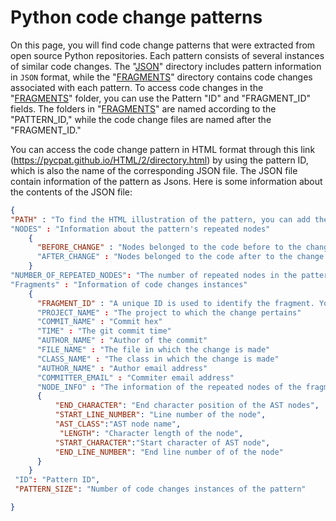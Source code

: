# Python code change patterns

On this page, you will find code change patterns that were extracted from open source Python repositories. Each pattern consists of several instances of similar code changes. The "[JSON](https://github.com/PyCPat/PyCPat.github.io/tree/master/JSON)" directory includes pattern information in `JSON` format, while the "[FRAGMENTS](https://github.com/PyCPat/PyCPat.github.io/tree/master/FRAGMENTS)" directory contains code changes associated with each pattern. To access code changes in the "[FRAGMENTS](https://github.com/PyCPat/PyCPat.github.io/tree/master/FRAGMENTS)" folder, you can use the Pattern "ID" and "FRAGMENT_ID" fields. The folders in "[FRAGMENTS](https://github.com/PyCPat/PyCPat.github.io/tree/master/FRAGMENTS)" are named according to the "PATTERN_ID," while the code change files are named after the "FRAGMENT_ID."

You can access the code change pattern in HTML format through this link (https://pycpat.github.io/HTML/2/directory.html) by using the pattern ID, which is also the name of the corresponding JSON file. The JSON file contain information of the pattern as Jsons. Here is some information about the contents of the JSON file:

```json
{
"PATH" : "To find the HTML illustration of the pattern, you can add the prefix https://pycpat.github.io/HTML/ to this filed"  
"NODES" : "Information about the pattern's repeated nodes"
    {
      "BEFORE_CHANGE" : "Nodes belonged to the code before to the change."
      "AFTER_CHANGE" : "Nodes belonged to the code after to the change."
    }
"NUMBER_OF_REPEATED_NODES": "The number of repeated nodes in the pattern's code change instances"
"Fragments" : "Information of code changes instances"
    {
      "FRAGMENT_ID" : "A unique ID is used to identify the fragment. You can use this ID to links to the code change in the "FRAGMENT" folder."
      "PROJECT_NAME" : "The project to which the change pertains"
      "COMMIT_NAME" : "Commit hex"
      "TIME" : "The git commit time"
      "AUTHOR_NAME" : "Author of the commit"
      "FILE_NAME" : "The file in which the change is made"
      "CLASS_NAME" : "The class in which the change is made"
      "AUTHOR_NAME" : "Author email address"
      "COMMITTER_EMAIL" : "Commiter email address"
      "NODE_INFO" : "The information of the repeated nodes of the fragment"
      {
          "END_CHARACTER": "End character position of the AST nodes",
          "START_LINE_NUMBER": "Line number of the node",
          "AST_CLASS":"AST node name",
           "LENGTH": "Character length of the node",
          "START_CHARACTER":"Start character of AST node",
          "END_LINE_NUMBER": "End line number of of the node"
      }
    }
 "ID": "Pattern ID",
 "PATTERN_SIZE": "Number of code changes instances of the pattern"

}

